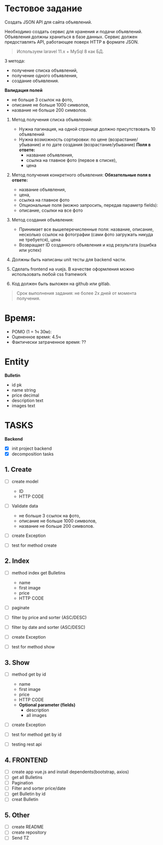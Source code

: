 # Тестовое задание
Создать JSON API для сайта объявлений.

Необходимо создать сервис для хранения и подачи объявлений. 
Объявления должны храниться в базе данных. Сервис должен предоставлять API, работающее поверх HTTP в формате JSON.

> Используем laravel 11.x + MySql 8 как БД.

3 метода: 
- получение списка объявлений, 
- получение одного объявления, 
- создание объявления.

**Валидация полей** 
- не больше 3 ссылок на фото, 
- описание не больше 1000 символов, 
- название не больше 200 символов.

1) Метод получения списка объявлений:
    - Нужна пагинация, на одной странице должно присутствовать 10 объявлений
    - Нужна возможность сортировки: по цене (возрастание/убывание) и по дате создания (возрастание/убывание)
    **Поля в ответе:** 
        - название объявления, 
        - ссылка на главное фото (первое в списке),
        - цена
2) Метод получения конкретного объявления:
    **Обязательные поля в ответе:** 
    - название объявления, 
    - цена, 
    - ссылка на главное фото
    - Опциональные поля (можно запросить, передав параметр fields): 
    - описание, ссылки на все фото
3) Метод создания объявления:
    - Принимает все вышеперечисленные поля: название, описание, несколько ссылок на фотографии (сами фото загружать никуда не требуется), цена
    - Возвращает ID созданного объявления и код результата (ошибка или успех)

4) Должны быть написаны unit тесты для backend части.
5) Сделать frontend на vuejs. В качестве оформления можно использовать любой css framework
6) Код должен быть выложен на github или gitlab.

> Срок выполнения задания: не более 2х дней от момента получения.

# Время:
- POMO (1 = 1ч 30м):
- Оцененное время: 4.5ч
- Фактически затраченное время: ??

# Entity
**Bulletin**
- id            pk
- name          string
- price         decimal
- description   text
- images        text

# TASKS
**Backend**
- [x] init project backend
- [x] decomposition tasks

## 1. Create
- [ ] create model
    - ID
    - HTTP CODE
- [ ] Validate data
  - не больше 3 ссылок на фото,
  - описание не больше 1000 символов,
  - название не больше 200 символов.

- [ ] create Exception
- [ ] test for method create

## 2. Index
- [ ] method index get Bulletins
    - name
    - first image
    - price
    - HTTP CODE
  
- [ ] paginate
- [ ] filter by price and sorter (ASC/DESC)
- [ ] filter by date and sorter (ASC/DESC)
- [ ] create Exception
- [ ] test for method show

## 3. Show
- [ ] method get by id
    - name
    - first image
    - price
    - HTTP CODE
    - **Optional parameter (fields)**
        - description
        - all images
- [ ] create Exception
- [ ] test for method get by id

- [ ] testing rest api

## 4. FRONTEND
- [ ] create app vue.js and install dependents(bootstrap, axios)
- [ ] get all Bulletins
- [ ] Pagination
- [ ] Filter and sorter price/date
- [ ] get Bulletin by id
- [ ] creat Bulletin

## 5. Other
- [ ] create README
- [ ] create repository
- [ ] Send TZ
